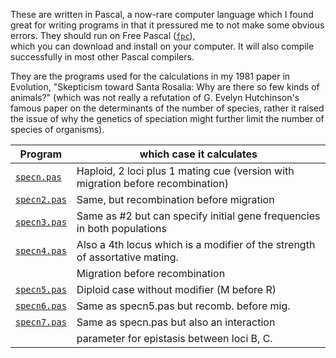 

These are written in Pascal, a now-rare computer language
which I found great for writing programs in that it
pressured me to not make some obvious errors.  They
should run on Free Pascal ([`fpc`](https://www.freepascal.org/)),  
which you can download and
install on your computer.  It will also compile successfully
in most other Pascal compilers.

They are the programs used for the calculations in my
1981 paper in Evolution, "Skepticism toward Santa Rosalia:
Why are there so few kinds of animals?"
(which was not really a refutation of G. Evelyn Hutchinson's
famous paper on the determinants of the number of species,
rather it raised the issue of why the genetics of speciation
might further limit the number of species of organisms).


| Program  |            which case it calculates |
| -------  |           ------------------------ |
| [`specn.pas`](/papers/speciation/specn.pas) |          Haploid, 2 loci plus 1 mating cue (version with migration before recombination) |
| [`specn2.pas`](/papers/speciation/specn2.pas) |         Same, but recombination before migration |
| [`specn3.pas`](/papers/speciation/specn3.pas) |         Same as #2 but can specify initial gene frequencies in both populations |
| [`specn4.pas`](/papers/speciation/specn4.pas) |         Also a 4th locus which is a modifier of the strength of assortative mating. |
|                                               |         Migration before recombination |
| [`specn5.pas`](/papers/speciation/specn5.pas) |         Diploid case without modifier (M before R) |
| [`specn6.pas`](/papers/speciation/specn6.pas) |         Same as specn5.pas but recomb. before mig. |
| [`specn7.pas`](/papers/speciation/specn7.pas) |         Same as specn.pas but also an interaction |
|            |       parameter for epistasis between loci B, C. |

